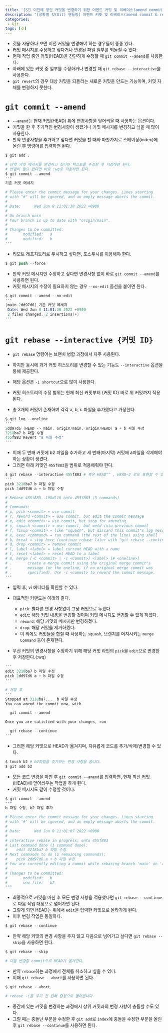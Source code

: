 ```yaml
---
title: '[깃] 이전에 쌓인 커밋을 변경하기 위한 어맨드 커밋 및 리베이스(amend commit & rebase)'
description: "[상황별 깃(Git) 핸들링] 어맨드 커밋 및 리베이스(amend commit & rebase)을 이용하여 이전에 쌓인 커밋을 변경하는 방법"
categories:
 - Git
tags: [깃]
---
```


- 깃을 사용하다 보면 이전 커밋을 변경해야 하는 경우들이 종종 있다.
- 커밋 메시지를 수정하고 싶다거나 변경된 파일 일부를 되돌릴 수 있다.
- 현재 작업 중인 커밋(HEAD)을 간단하게 수정할 때 `git commit --amend`를 사용한다.
- 아래에 있는 커밋 중 일부를 수정하거나 변경할 때 `git rebase --interactive`를 사용한다.
- `git revert`의 경우 대상 커밋을 되돌리는 새로운 커밋을 만드는 기능이며, 커밋 자체를 변경하지 못한다.

# `git commit --amend`
- `--amend`는 현재 커밋(HEAD) 위에 변경사항을 덮어씌울 때 사용하는 옵션이다.
- 커밋을 한 후 추가적인 변경사항이 생겼거나 커밋 메시지를 변경하고 싶을 때 많이 사용한다.
- 만약 변경사항을 추가하고 싶다면 커밋을 할 때와 마찬가지로 스테이징(index)에 올린 후 명령어를 입력하면 된다.

```s
$ git add .

# 만약 커밋 메시지를 변경하고 싶다면 텍스트를 수정한 후 저장하면 된다.
# 변경이 필요 없다면 바로 :wq로 저장하면 된다. 
$ git commit --amend
'''
기존 커밋 메세지

# Please enter the commit message for your changes. Lines starting
# with "#" will be ignored, and an empty message aborts the commit.
#
# Date:      Wed Jun 8 11:01:30 2022 +0900
#
# On branch main
# Your branch is up to date with "origin/main".
#
# Changes to be committed:
#       modified:   a
#       modified:   b
'''
```

- 리모트 레포지토리로 푸시하고 싶다면, 포스푸시를 이용해야 한다.

```s
$ git push --force
```

- 만약 커밋 메시지만 수정하고 싶다면 변경사항 없이 바로 `git commit --amend`를 사용하면 된다.
- 커밋 메시지의 수정이 필요하지 않는 경우 `--no-edit` 옵션을 붙이면 된다.

```s
$ git commit --amend --no-edit
'''
[main 2dd97d6] 기존 커밋 메세지
 Date: Wed Jun 8 11:01:30 2022 +0900
 2 files changed, 2 insertions(+)
'''
```

# `git rebase --interactive {커밋 ID}`
- `git rebase` 명령어는 브랜치 병합 과정에서 자주 사용된다.
- 하지만 동시에 과거 커밋 히스토리를 변경할 수 있는 기능도 `--interactive` 옵션을 통해 제공한다.
- 해당 옵션은 `-i shortcut`으로 많이 사용한다.
- 커밋 히스토리의 수정 범위는 현재 최신 커밋부터 {커밋 ID} 바로 위 커밋까지 적용된다.

- 총 3개의 커밋이 존재하며 각각 a, b, c 파일을 추가했다고 가정한다.

```s
$ git log --oneline
'''
2dd97d6 (HEAD -> main, origin/main, origin/HEAD) a + b 파일 수정
3218ba7 b 파일 수정
455f883 Revert "a 파일 수정"
'''
```
- 이때 두 번째 커밋에 b2 파일을 추가하고 세 번째(마지막) 커밋에 a파일을 삭제해야 하는 상황이 생겼다.
- 그러면 아래 커밋인 `455f883`을 범위로 적용해줘야 한다.

```s
$ git rebase --interactive 455f883 # 혹은 HEAD^^ , HEAD~2 로도 표현할 수 있다.
'''
pick 3218ba7 b 파일 수정
pick 2dd97d6 a + b 파일 수정

# Rebase 455f883..198d118 onto 455f883 (3 commands)
#
# Commands:
# p, pick <commit> = use commit
# r, reword <commit> = use commit, but edit the commit message
# e, edit <commit> = use commit, but stop for amending
# s, squash <commit> = use commit, but meld into previous commit
# f, fixup <commit> = like "squash", but discard this commit"s log message
# x, exec <command> = run command (the rest of the line) using shell
# b, break = stop here (continue rebase later with "git rebase --continue")
# d, drop <commit> = remove commit
# l, label <label> = label current HEAD with a name
# t, reset <label> = reset HEAD to a label
# m, merge [-C <commit> | -c <commit>] <label> [# <oneline>]
# .       create a merge commit using the original merge commit"s
# .       message (or the oneline, if no original merge commit was
# .       specified). Use -c <commit> to reword the commit message.
'''
```

- 입력 후, vi 에디터를 확인할 수 있다.
- 대표적인 커맨드는 아래와 같다.
  - `pick`: 별다른 변경 사항없이 그냥 커밋으로 두겠다.
  - `edit`: 해당 커밋 내용을 변경할 것이며 커밋 메시지도 변경할 수 있게 하겠다.
  - `reword`: 해당 커밋의 메시지만 변경하겠다.
  - `drop`: 해당 커밋을 제거하겠다.
  - 이 외에도 커밋들을 합칠 때 사용하는 `squash`, 브랜치를 머지시키는 `merge Command` 등이 존재한다.

- 우선 커밋의 변경사항을 수정하기 위해 해당 커밋 라인의 `pick`을 `edit`으로 변경한 후 저장한다.(:wq)

```s
'''
edit 3218ba7 b 파일 수정
pick 2dd97d6 a + b 파일 수정
'''

# 저장 후 
'''
Stopped at 3218ba7...  b 파일 수정
You can amend the commit now, with

  git commit --amend 

Once you are satisfied with your changes, run

  git rebase --continue
'''
```

- 그러면 해당 커밋으로 HEAD가 옮겨지며, 자유롭게 코드를 추가/삭제/변경할 수 있다.

```s
$ touch b2 # b2파일을 추가하는 변경 사항을 줍니다.
$ git add b2
```

- 모든 코드 변경을 마친 후 `git commit --amend`를 입력하면, 현재 최신 커밋(HEAD)에 덮어씌우는 작업을 하게 된다.
- 커밋 메시지도 같이 수정할 것이다.

```s
$ git commit --amend
"""
b 파일 수정, b2 파일 추가

# Please enter the commit message for your changes. Lines starting
# with '#' will be ignored, and an empty message aborts the commit.
#
# Date:      Wed Jun 8 11:01:07 2022 +0900
#
# interactive rebase in progress; onto 455f883
# Last command done (1 command done):
#    edit 3218ba7 b 파일 수정
# Next commands to do (1 remaining commands):
#    pick 2dd97d6 a + b 파일 수정
# You are currently editing a commit while rebasing branch 'main' on '455f883'.
#
# Changes to be committed:
#       modified:   b
#       new file:   b2
"""
```

- 최종적으로 커밋을 마친 후 모든 변경 사항을 적용했다면 `git rebase --continue`로 다음 작업 대상으로 넘어가면 된다.
- 그렇게 되면 HEAD는 위에서 `edit`을 입력한 커밋으로 올라가게 된다. 
- 이후 변경 작업은 동일하다.

```s
$ git rebase --continue
```

- 만약 해당 커밋의 변경 사항을 주지 않고 다음으로 넘어가고 싶다면 `git rebase --skip`을 사용하면 된다.

```s
$ git rebase --skip 

# 다음 변경할 commit으로 HEAD가 옮겨간다.
```

- 만약 `rebase`하는 과정에서 전체를 취소하고 싶을 수 있다.
- 이때 `git rebase --abort`를 사용하면 된다.

```s
$ git rebase --abort

# rebase -i를 주기 전 원래 환경으로 돌아옵니다. 
```

- 중간에 있는 커밋을 변경하는 과정에서 상위 커밋과의 변경 사항이 충돌할 수도 있다.
- 그럴 때는 충돌난 부분을 수정한 후 `git add`로 `index`에 충돌을 수정한 부분을 올린 후 `git rebase --continue`를 사용하면 된다.